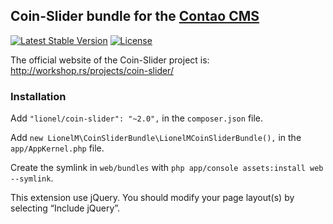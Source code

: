 ## Coin-Slider bundle for the [Contao CMS](https://contao.org/en)

[![Latest Stable Version](https://poser.pugx.org/lionel/coin-slider/v/stable)](https://packagist.org/packages/lionel/coin-slider)
[![License](https://poser.pugx.org/lionel/coin-slider/license)](https://packagist.org/packages/lionel/coin-slider)

The official website of the Coin-Slider project is: <http://workshop.rs/projects/coin-slider/>


### Installation

Add `"lionel/coin-slider": "~2.0",` in the `composer.json` file.

Add `new LionelM\CoinSliderBundle\LionelMCoinSliderBundle(),` in the `app/AppKernel.php` file.

Create the symlink in `web/bundles` with `php app/console assets:install web --symlink`.

This extension use jQuery. You should modify your page layout(s) by selecting “Include jQuery”.
